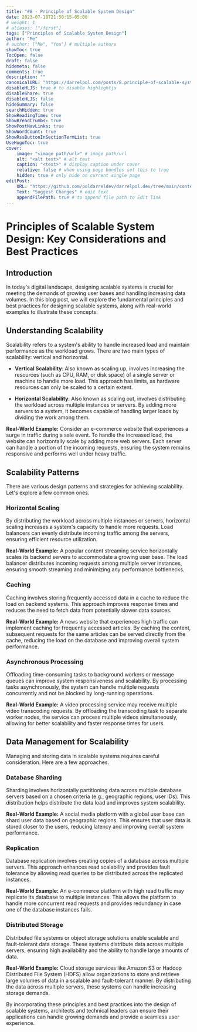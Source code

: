 ```yaml
---
title: "#8 - Principle of Scalable System Design"
date: 2023-07-18T21:50:15-05:00
# weight: 1
# aliases: ["/first"]
tags: ["Principles of Scalable System Design"]
author: "Me"
# author: ["Me", "You"] # multiple authors
showToc: true
TocOpen: false
draft: false
hidemeta: false
comments: true
description: ""
canonicalURL: "https://darrelpol.com/posts/8.principle-of-scalable-system-design"
disableHLJS: true # to disable highlightjs
disableShare: true
disableHLJS: false
hideSummary: false
searchHidden: true
ShowReadingTime: true
ShowBreadCrumbs: true
ShowPostNavLinks: true
ShowWordCount: true
ShowRssButtonInSectionTermList: true
UseHugoToc: true
cover:
    image: "<image path/url>" # image path/url
    alt: "<alt text>" # alt text
    caption: "<text>" # display caption under cover
    relative: false # when using page bundles set this to true
    hidden: true # only hide on current single page
editPost:
    URL: "https://github.com/poldarreldev/darrelpol.dev/tree/main/content"
    Text: "Suggest Changes" # edit text
    appendFilePath: true # to append file path to Edit link
---
```

# Principles of Scalable System Design: Key Considerations and Best Practices

## Introduction
In today's digital landscape, designing scalable systems is crucial for meeting the demands of growing user bases and handling increasing data volumes. In this blog post, we will explore the fundamental principles and best practices for designing scalable systems, along with real-world examples to illustrate these concepts.

## Understanding Scalability
Scalability refers to a system's ability to handle increased load and maintain performance as the workload grows. There are two main types of scalability: vertical and horizontal.

- **Vertical Scalability**: Also known as scaling up, involves increasing the resources (such as CPU, RAM, or disk space) of a single server or machine to handle more load. This approach has limits, as hardware resources can only be scaled to a certain extent.

- **Horizontal Scalability**: Also known as scaling out, involves distributing the workload across multiple instances or servers. By adding more servers to a system, it becomes capable of handling larger loads by dividing the work among them.

**Real-World Example:** Consider an e-commerce website that experiences a surge in traffic during a sale event. To handle the increased load, the website can horizontally scale by adding more web servers. Each server can handle a portion of the incoming requests, ensuring the system remains responsive and performs well under heavy traffic.

## Scalability Patterns
There are various design patterns and strategies for achieving scalability. Let's explore a few common ones.

### Horizontal Scaling
By distributing the workload across multiple instances or servers, horizontal scaling increases a system's capacity to handle more requests. Load balancers can evenly distribute incoming traffic among the servers, ensuring efficient resource utilization.

**Real-World Example:** A popular content streaming service horizontally scales its backend servers to accommodate a growing user base. The load balancer distributes incoming requests among multiple server instances, ensuring smooth streaming and minimizing any performance bottlenecks.

### Caching
Caching involves storing frequently accessed data in a cache to reduce the load on backend systems. This approach improves response times and reduces the need to fetch data from potentially slower data sources.

**Real-World Example:** A news website that experiences high traffic can implement caching for frequently accessed articles. By caching the content, subsequent requests for the same articles can be served directly from the cache, reducing the load on the database and improving overall system performance.

### Asynchronous Processing
Offloading time-consuming tasks to background workers or message queues can improve system responsiveness and scalability. By processing tasks asynchronously, the system can handle multiple requests concurrently and not be blocked by long-running operations.

**Real-World Example:** A video processing service may receive multiple video transcoding requests. By offloading the transcoding task to separate worker nodes, the service can process multiple videos simultaneously, allowing for better scalability and faster response times for users.

## Data Management for Scalability
Managing and storing data in scalable systems requires careful consideration. Here are a few approaches.

### Database Sharding
Sharding involves horizontally partitioning data across multiple database servers based on a chosen criteria (e.g., geographic regions, user IDs). This distribution helps distribute the data load and improves system scalability.

**Real-World Example:** A social media platform with a global user base can shard user data based on geographic regions. This ensures that user data is stored closer to the users, reducing latency and improving overall system performance.

### Replication
Database replication involves creating copies of a database across multiple servers. This approach enhances read scalability and provides fault tolerance by allowing read queries to be distributed across the replicated instances.

**Real-World Example:** An e-commerce platform with high read traffic may replicate its database to multiple instances. This allows the platform to handle more concurrent read requests and provides redundancy in case one of the database instances fails.

### Distributed Storage
Distributed file systems or object storage solutions enable scalable and fault-tolerant data storage. These systems distribute data across multiple servers, ensuring high availability and the ability to handle large amounts of data.

**Real-World Example:** Cloud storage services like Amazon S3 or Hadoop Distributed File System (HDFS) allow organizations to store and retrieve large volumes of data in a scalable and fault-tolerant manner. By distributing the data across multiple servers, these systems can handle increasing storage demands.

By incorporating these principles and best practices into the design of scalable systems, architects and technical leaders can ensure their applications can handle growing demands and provide a seamless user experience.